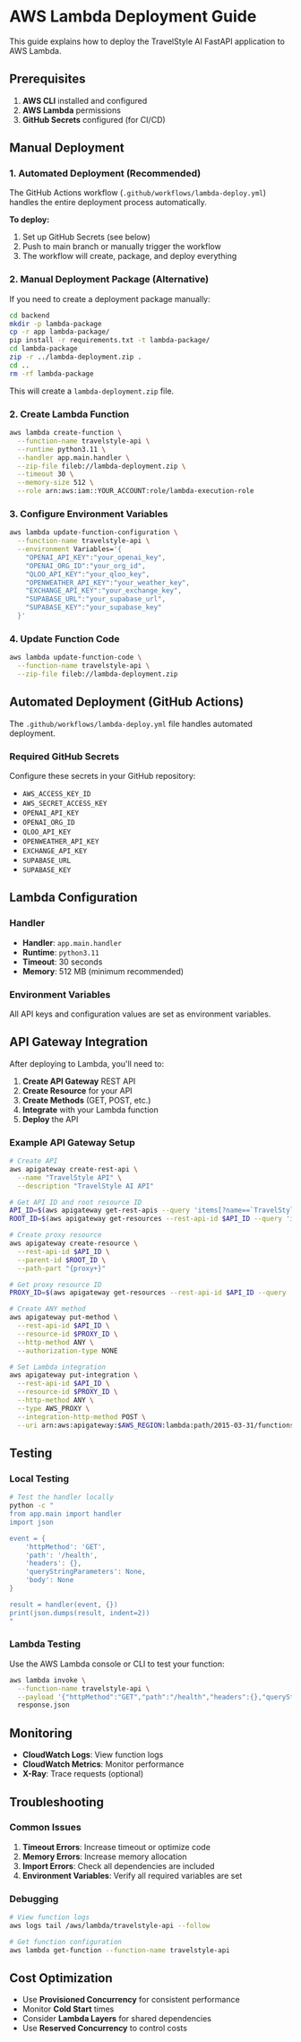 # AWS Lambda Deployment Guide

This guide explains how to deploy the TravelStyle AI FastAPI application to AWS Lambda.

## Prerequisites

1. **AWS CLI** installed and configured
2. **AWS Lambda** permissions
3. **GitHub Secrets** configured (for CI/CD)

## Manual Deployment

### 1. Automated Deployment (Recommended)

The GitHub Actions workflow (`.github/workflows/lambda-deploy.yml`) handles the entire deployment process automatically.

**To deploy:**
1. Set up GitHub Secrets (see below)
2. Push to main branch or manually trigger the workflow
3. The workflow will create, package, and deploy everything

### 2. Manual Deployment Package (Alternative)

If you need to create a deployment package manually:

```bash
cd backend
mkdir -p lambda-package
cp -r app lambda-package/
pip install -r requirements.txt -t lambda-package/
cd lambda-package
zip -r ../lambda-deployment.zip .
cd ..
rm -rf lambda-package
```

This will create a `lambda-deployment.zip` file.

### 2. Create Lambda Function

```bash
aws lambda create-function \
  --function-name travelstyle-api \
  --runtime python3.11 \
  --handler app.main.handler \
  --zip-file fileb://lambda-deployment.zip \
  --timeout 30 \
  --memory-size 512 \
  --role arn:aws:iam::YOUR_ACCOUNT:role/lambda-execution-role
```

### 3. Configure Environment Variables

```bash
aws lambda update-function-configuration \
  --function-name travelstyle-api \
  --environment Variables='{
    "OPENAI_API_KEY":"your_openai_key",
    "OPENAI_ORG_ID":"your_org_id",
    "QLOO_API_KEY":"your_qloo_key",
    "OPENWEATHER_API_KEY":"your_weather_key",
    "EXCHANGE_API_KEY":"your_exchange_key",
    "SUPABASE_URL":"your_supabase_url",
    "SUPABASE_KEY":"your_supabase_key"
  }'
```

### 4. Update Function Code

```bash
aws lambda update-function-code \
  --function-name travelstyle-api \
  --zip-file fileb://lambda-deployment.zip
```

## Automated Deployment (GitHub Actions)

The `.github/workflows/lambda-deploy.yml` file handles automated deployment.

### Required GitHub Secrets

Configure these secrets in your GitHub repository:

- `AWS_ACCESS_KEY_ID`
- `AWS_SECRET_ACCESS_KEY`
- `OPENAI_API_KEY`
- `OPENAI_ORG_ID`
- `QLOO_API_KEY`
- `OPENWEATHER_API_KEY`
- `EXCHANGE_API_KEY`
- `SUPABASE_URL`
- `SUPABASE_KEY`

## Lambda Configuration

### Handler
- **Handler**: `app.main.handler`
- **Runtime**: `python3.11`
- **Timeout**: 30 seconds
- **Memory**: 512 MB (minimum recommended)

### Environment Variables
All API keys and configuration values are set as environment variables.

## API Gateway Integration

After deploying to Lambda, you'll need to:

1. **Create API Gateway** REST API
2. **Create Resource** for your API
3. **Create Methods** (GET, POST, etc.)
4. **Integrate** with your Lambda function
5. **Deploy** the API

### Example API Gateway Setup

```bash
# Create API
aws apigateway create-rest-api \
  --name "TravelStyle API" \
  --description "TravelStyle AI API"

# Get API ID and root resource ID
API_ID=$(aws apigateway get-rest-apis --query 'items[?name==`TravelStyle API`].id' --output text)
ROOT_ID=$(aws apigateway get-resources --rest-api-id $API_ID --query 'items[?path==`/`].id' --output text)

# Create proxy resource
aws apigateway create-resource \
  --rest-api-id $API_ID \
  --parent-id $ROOT_ID \
  --path-part "{proxy+}"

# Get proxy resource ID
PROXY_ID=$(aws apigateway get-resources --rest-api-id $API_ID --query 'items[?path==`/{proxy+}`].id' --output text)

# Create ANY method
aws apigateway put-method \
  --rest-api-id $API_ID \
  --resource-id $PROXY_ID \
  --http-method ANY \
  --authorization-type NONE

# Set Lambda integration
aws apigateway put-integration \
  --rest-api-id $API_ID \
  --resource-id $PROXY_ID \
  --http-method ANY \
  --type AWS_PROXY \
  --integration-http-method POST \
  --uri arn:aws:apigateway:$AWS_REGION:lambda:path/2015-03-31/functions/arn:aws:lambda:$AWS_REGION:$ACCOUNT_ID:function:travelstyle-api/invocations
```

## Testing

### Local Testing

```bash
# Test the handler locally
python -c "
from app.main import handler
import json

event = {
    'httpMethod': 'GET',
    'path': '/health',
    'headers': {},
    'queryStringParameters': None,
    'body': None
}

result = handler(event, {})
print(json.dumps(result, indent=2))
"
```

### Lambda Testing

Use the AWS Lambda console or CLI to test your function:

```bash
aws lambda invoke \
  --function-name travelstyle-api \
  --payload '{"httpMethod":"GET","path":"/health","headers":{},"queryStringParameters":null,"body":null}' \
  response.json
```

## Monitoring

- **CloudWatch Logs**: View function logs
- **CloudWatch Metrics**: Monitor performance
- **X-Ray**: Trace requests (optional)

## Troubleshooting

### Common Issues

1. **Timeout Errors**: Increase timeout or optimize code
2. **Memory Errors**: Increase memory allocation
3. **Import Errors**: Check all dependencies are included
4. **Environment Variables**: Verify all required variables are set

### Debugging

```bash
# View function logs
aws logs tail /aws/lambda/travelstyle-api --follow

# Get function configuration
aws lambda get-function --function-name travelstyle-api
```

## Cost Optimization

- Use **Provisioned Concurrency** for consistent performance
- Monitor **Cold Start** times
- Consider **Lambda Layers** for shared dependencies
- Use **Reserved Concurrency** to control costs
